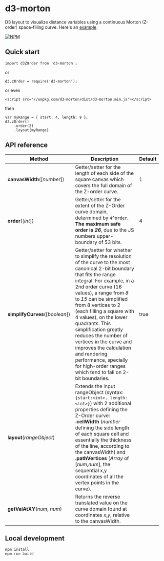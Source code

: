 # d3-morton

D3 layout to visualize distance variables using a continuous Morton (Z-order) space-filling curve. Here's an [example](http://bl.ocks.org/vasturiano/db5e9e9cfe77d8c468136dc781ba0cc8).

[![NPM](https://nodei.co/npm/d3-morton.png?compact=true)](https://nodei.co/npm/d3-morton/)

## Quick start

```
import d3ZOrder from 'd3-morton';
```
or
```
d3.zOrder = require('d3-morton');
```
or even
```
<script src="//unpkg.com/d3-morton/dist/d3-morton.min.js"></script>
```
then
```
var myRange = { start: 4, length: 9 };
d3.zOrder()
    .order(2)
    .layout(myRange)
```

## API reference

| Method | Description | Default |
| ------------------ | -------------------------------------------------------------------------------------------------------------------------- | ------------- |
| **canvasWidth**([*number*]) | Getter/setter for the length of each side of the square canvas which covers the full domain of the Z-order curve. | 1 |
| **order**([*int*]) | Getter/setter for the extent of the Z-Order curve domain, determined by `4^order`. **The maximum safe order is *26***, due to the JS numbers upper-boundary of 53 bits. | 4 |
| **simplifyCurves**([*boolean*]) | Getter/setter for whether to simplify the resolution of the curve to the most canonical 2-bit boundary that fits the range integral. For example, in a 2nd order curve (16 values), a range from *8* to *15* can be simplified from 8 vertices to 2 (each filling a square with 4 values), on the lower quadrants. This simplification greatly reduces the number of vertices in the curve and improves the calculation and rendering performance, specially for high-order ranges which tend to fall on 2-bit boundaries. | true |
| **layout**(*rangeObject*) | Extends the input rangeObject (syntax: `{start:<int>, length:<int>}`) with 2 additional properties defining the Z-Order curve: **.cellWidth** (*number* defining the side length of each square cell and essentially the thickness of the line, according to the canvasWidth) and **.pathVertices** (*Array* of [*num*,*num*], the sequential x,y coordinates of all the vertex points in the curve). | |
| **getValAtXY**(*num*, *num*) | Returns the reverse translated value on the curve domain found at coordinates *x*,*y*, relative to the canvasWidth. | |

## Local development

```
npm install
npm run build
```
